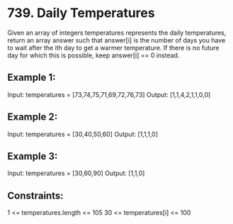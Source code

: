 # 739. Daily Temperatures

Given an array of integers temperatures represents the daily temperatures, return an array answer such that answer[i] is the number of days you have to wait after the ith day to get a warmer temperature. If there is no future day for which this is possible, keep answer[i] == 0 instead.


## Example 1:

Input: temperatures = [73,74,75,71,69,72,76,73]
Output: [1,1,4,2,1,1,0,0]

## Example 2:

Input: temperatures = [30,40,50,60]
Output: [1,1,1,0]

## Example 3:

Input: temperatures = [30,60,90]
Output: [1,1,0]
 

## Constraints:

1 <= temperatures.length <= 105
30 <= temperatures[i] <= 100
